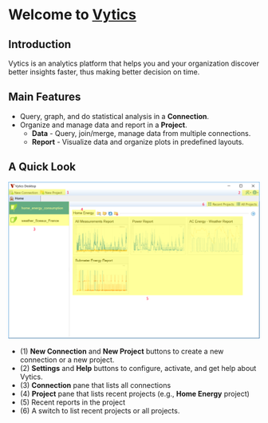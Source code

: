 # Welcome to [Vytics](http://www.vytics.com)

## Introduction

Vytics is an analytics platform that helps you and your organization discover better insights faster, thus making better decision on time.

## Main Features

* Query, graph, and do statistical analysis in a **Connection**.
* Organize and manage data and report in a **Project**.
    * **Data** - Query, join/merge, manage data from multiple connections.
    * **Report** - Visualize data and organize plots in predefined layouts.

## A Quick Look

![Vytics Home](/img/home_explained.png)

* (1) **New Connection** and **New Project** buttons to create a new connection or a new project.
* (2) **Settings** and **Help** buttons to configure, activate, and get help about Vytics.
* (3) **Connection** pane that lists all connections
* (4) **Project** pane that lists recent projects (e.g., **Home Energy** project)
* (5) Recent reports in the project
* (6) A switch to list recent projects or all projects.
